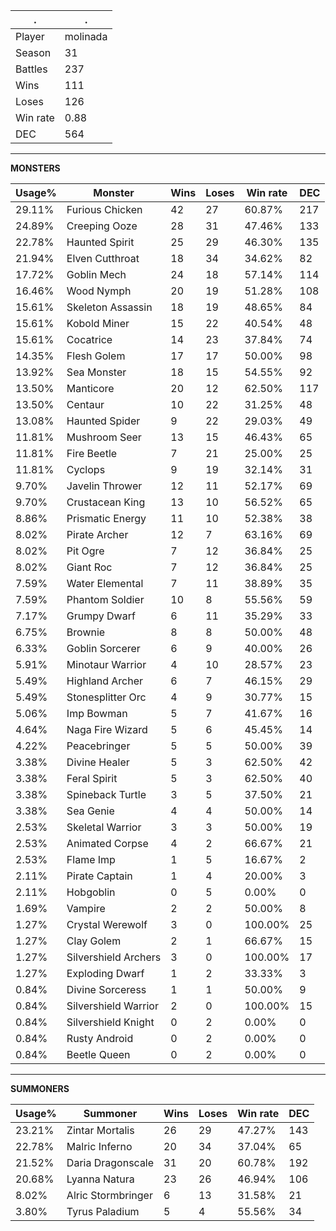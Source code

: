 .|.
|-|-
Player|molinada
Season|31
Battles|237
Wins|111
Loses|126
Win rate|0.88
DEC|564

---
**MONSTERS**

Usage%|Monster|Wins|Loses|Win rate|DEC|
-|-|-|-|-|-|
29.11%|Furious Chicken|42|27|60.87%|217|
24.89%|Creeping Ooze|28|31|47.46%|133|
22.78%|Haunted Spirit|25|29|46.30%|135|
21.94%|Elven Cutthroat|18|34|34.62%|82|
17.72%|Goblin Mech|24|18|57.14%|114|
16.46%|Wood Nymph|20|19|51.28%|108|
15.61%|Skeleton Assassin|18|19|48.65%|84|
15.61%|Kobold Miner|15|22|40.54%|48|
15.61%|Cocatrice|14|23|37.84%|74|
14.35%|Flesh Golem|17|17|50.00%|98|
13.92%|Sea Monster|18|15|54.55%|92|
13.50%|Manticore|20|12|62.50%|117|
13.50%|Centaur|10|22|31.25%|48|
13.08%|Haunted Spider|9|22|29.03%|49|
11.81%|Mushroom Seer|13|15|46.43%|65|
11.81%|Fire Beetle|7|21|25.00%|25|
11.81%|Cyclops|9|19|32.14%|31|
9.70%|Javelin Thrower|12|11|52.17%|69|
9.70%|Crustacean King|13|10|56.52%|65|
8.86%|Prismatic Energy|11|10|52.38%|38|
8.02%|Pirate Archer|12|7|63.16%|69|
8.02%|Pit Ogre|7|12|36.84%|25|
8.02%|Giant Roc|7|12|36.84%|25|
7.59%|Water Elemental|7|11|38.89%|35|
7.59%|Phantom Soldier|10|8|55.56%|59|
7.17%|Grumpy Dwarf|6|11|35.29%|33|
6.75%|Brownie|8|8|50.00%|48|
6.33%|Goblin Sorcerer|6|9|40.00%|26|
5.91%|Minotaur Warrior|4|10|28.57%|23|
5.49%|Highland Archer|6|7|46.15%|29|
5.49%|Stonesplitter Orc|4|9|30.77%|15|
5.06%|Imp Bowman|5|7|41.67%|16|
4.64%|Naga Fire Wizard|5|6|45.45%|14|
4.22%|Peacebringer|5|5|50.00%|39|
3.38%|Divine Healer|5|3|62.50%|42|
3.38%|Feral Spirit|5|3|62.50%|40|
3.38%|Spineback Turtle|3|5|37.50%|21|
3.38%|Sea Genie|4|4|50.00%|14|
2.53%|Skeletal Warrior|3|3|50.00%|19|
2.53%|Animated Corpse|4|2|66.67%|21|
2.53%|Flame Imp|1|5|16.67%|2|
2.11%|Pirate Captain|1|4|20.00%|3|
2.11%|Hobgoblin|0|5|0.00%|0|
1.69%|Vampire|2|2|50.00%|8|
1.27%|Crystal Werewolf|3|0|100.00%|25|
1.27%|Clay Golem|2|1|66.67%|15|
1.27%|Silvershield Archers|3|0|100.00%|17|
1.27%|Exploding Dwarf|1|2|33.33%|3|
0.84%|Divine Sorceress|1|1|50.00%|9|
0.84%|Silvershield Warrior|2|0|100.00%|15|
0.84%|Silvershield Knight|0|2|0.00%|0|
0.84%|Rusty Android|0|2|0.00%|0|
0.84%|Beetle Queen|0|2|0.00%|0|

---
**SUMMONERS**

Usage%|Summoner|Wins|Loses|Win rate|DEC|
-|-|-|-|-|-|
23.21%|Zintar Mortalis|26|29|47.27%|143|
22.78%|Malric Inferno|20|34|37.04%|65|
21.52%|Daria Dragonscale|31|20|60.78%|192|
20.68%|Lyanna Natura|23|26|46.94%|106|
8.02%|Alric Stormbringer|6|13|31.58%|21|
3.80%|Tyrus Paladium|5|4|55.56%|34|
